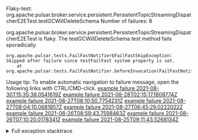         
Flaky-test: org.apache.pulsar.broker.service.persistent.PersistentTopicStreamingDispatcherE2ETest.testGCWillDeleteSchema
Number of failures: 8

org.apache.pulsar.broker.service.persistent.PersistentTopicStreamingDispatcherE2ETest is flaky. The testGCWillDeleteSchema test method fails sporadically.

```
org.apache.pulsar.tests.FailFastNotifier$FailFastSkipException: Skipped after failure since testFailFast system property is set.
	at org.apache.pulsar.tests.FailFastNotifier.beforeInvocation(FailFastNotifier.java:88)

```

Usage tip: To enable automatic navigation to failure message, open the following links with CTRL/CMD-click.
[example failure 2021-08-30T15:35:38.0541619Z](https://github.com/apache/pulsar/runs/3463119398?check_suite_focus=true#step:9:2711)
[example failure 2021-08-28T02:15:17.1809774Z](https://github.com/apache/pulsar/runs/3448473880?check_suite_focus=true#step:9:1708)
[example failure 2021-08-27T08:10:50.7754231Z](https://github.com/apache/pulsar/runs/3440980370?check_suite_focus=true#step:9:1779)
[example failure 2021-08-27T08:04:10.0681857Z](https://github.com/apache/pulsar/runs/3440855241?check_suite_focus=true#step:9:1704)
[example failure 2021-08-27T06:45:29.0222022Z](https://github.com/apache/pulsar/runs/3440411158?check_suite_focus=true#step:9:1705)
[example failure 2021-08-26T08:59:43.7598463Z](https://github.com/apache/pulsar/runs/3430539961?check_suite_focus=true#step:9:2414)
[example failure 2021-08-26T07:10:20.0178341Z](https://github.com/apache/pulsar/runs/3429892136?check_suite_focus=true#step:9:1766)
[example failure 2021-08-25T09:11:43.5268134Z](https://github.com/apache/pulsar/runs/3420085427?check_suite_focus=true#step:10:1702)


<details>
<summary>Full exception stacktrace</summary>
<code><pre>
org.apache.pulsar.tests.FailFastNotifier$FailFastSkipException: Skipped after failure since testFailFast system property is set.
	at org.apache.pulsar.tests.FailFastNotifier.beforeInvocation(FailFastNotifier.java:88)

</pre></code>
</details>

